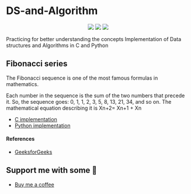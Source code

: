 # DS-and-Algorithm

<p align="center">
<img src="https://img.shields.io/badge/license-MIT-blue.svg">
<img src="https://img.shields.io/badge/Made with-C-green.svg">
<img src="https://img.shields.io/badge/Made with-Python-green.svg">
</p> 

Practicing for better understanding the concepts
Implementation of Data structures and Algorithms in C and Python

## Fibonacci series
The Fibonacci sequence is one of the most famous formulas in mathematics.

Each number in the sequence is the sum of the two numbers that precede it. So, the sequence goes: 0, 1, 1, 2, 3, 5, 8, 13, 21, 34, and so on. The mathematical equation describing it is Xn+2= Xn+1 + Xn

* [C implementation](https://github.com/gowtham758550/DS-and-Algorithm/blob/main/C/fibonacci.c)
* [Python implementation](https://github.com/gowtham758550/DS-and-Algorithm/blob/main/Python/fibonacci.py)

#### References 
* [GeeksforGeeks](https://www.geeksforgeeks.org/program-for-nth-fibonacci-number/) 

## Support me with some 💸
* [Buy me a coffee](https://www.buymeacoffee.com/gowtham758550) 

